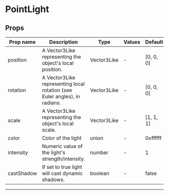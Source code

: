 # PointLight

## Props

| Prop name  | Description                                                               | Type        | Values | Default            |
| ---------- | ------------------------------------------------------------------------- | ----------- | ------ | ------------------ |
| position   | A Vector3Like representing the object's local position.                   | Vector3Like | -      | [0, 0, 0] |
| rotation   | A Vector3Like representing local rotation (see Euler angles), in radians. | Vector3Like | -      | [0, 0, 0] |
| scale      | A Vector3Like representing the object's local scale.                      | Vector3Like | -      | [1, 1, 1] |
| color      | Color of the light                                                        | union       | -      | 0xffffff           |
| intensity  | Numeric value of the light's strength/intensity.                          | number      | -      | 1                  |
| castShadow | If set to true light will cast dynamic shadows.                           | boolean     | -      | false              |

---
